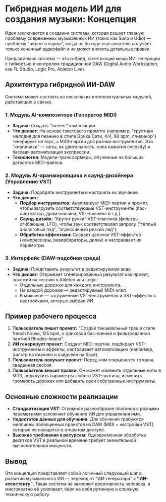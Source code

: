 # Гибридная модель ИИ для создания музыки: Концепция

Идея заключается в создании системы, которая решает главную проблему современных музыкальных ИИ (таких как Suno и Udio) — проблему "чёрного ящика", когда на выходе пользователь получает только конечный аудиофайл и не может вносить детальные правки.

Предлагаемая система — это гибрид, сочетающий мощь ИИ-генерации с гибкостью и контролем традиционной DAW (Digital Audio Workstation, как FL Studio, Logic Pro, Ableton Live).

## Архитектура гибридной ИИ-DAW

Система может состоять из нескольких интеллектуальных модулей, работающих в связке.

### 1. Модуль AI-композитора (Генератор MIDI)

*   **Задача:** Создать "скелет" композиции.
*   **Что делает:** На основе текстового промпта (например, "грустная мелодия для пианино в стиле Эрика Сати, 4/4, 90 bpm, ля-минор") генерирует не звук, а MIDI-партии для разных инструментов. Это "кирпичики" — ноты, их длительность, сила нажатия (velocity) и базовая автоматизация экспрессии.
*   **Технология:** Модели-трансформеры, обученные на больших датасетах MIDI-файлов.

### 2. Модуль AI-аранжировщика и саунд-дизайнера (Управление VST)

*   **Задача:** Подобрать инструменты и настроить их звучание.
*   **Что делает:**
    *   **Подбор инструментов:** Анализирует MIDI-партии и промпт, чтобы загрузить соответствующие VST-инструменты (бас-синтезатор, драм-машина, VST-пианино и т.д.).
    *   **Саунд-дизайн:** "Крутит ручки" VST-плагинов (фильтры, огибающие, LFO), чтобы звук соответствовал запросу ("тёплый аналоговый пэд", "агрессивный резкий лид").
    *   **Обработка эффектами:** Создает цепочки VST-эффектов (компрессоры, ревербераторы, дилэи) и настраивает их параметры.

### 3. Интерфейс (DAW-подобная среда)

*   **Задача:** Представить результат в редактируемом виде.
*   **Что делает:** Открывает сгенерированный результат как проект, похожий на сессию в Ableton или Logic:
    *   Отдельные дорожки для каждого инструмента.
    *   На каждой дорожке — редактируемый MIDI-клип.
    *   В микшере — загруженные VST-инструменты и VST-эффекты с настройками, которые выбрал ИИ.

## Пример рабочего процесса

1.  **Пользователь пишет промпт:** "Создай танцевальный трек в стиле french house, 125 bpm, с фанковой бас-линией и фильтрованной партией Rhodes-пиано".
2.  **ИИ генерирует проект:** Создает MIDI-партии, подбирает VST-инструменты и эффекты, настраивает автоматизацию (например, фильтр на пианино и сайдчейн на басе).
3.  **Пользователь получает проект:** Перед ним открывается готовая, сведенная сессия.
4.  **Пользователь вносит правки:** Он может изменить отдельные ноты в MIDI, подкрутить параметры любого VST-плагина, изменить громкость дорожек или добавить свои собственные инструменты.

## Основные сложности реализации

*   **Стандартизация VST:** Огромное разнообразие плагинов с разными параметрами усложняет обучение ИИ для управления ими.
*   **Недостаток данных для обучения:** Для обучения требуются миллионы полноценных проектов из DAW (MIDI + настройки VST), которые не находятся в открытом доступе.
*   **Высокие требования к ресурсам:** Одновременная обработка десятков VST в реальном времени требует значительной вычислительной мощности.

## Вывод

Эта концепция представляет собой логичный следующий шаг в развитии музыкального ИИ — переход от "ИИ-генератора" к **"ИИ-ассистенту"**. Такая система не заменяет креативность человека, а многократно её усиливает, беря на себя рутинную и сложную техническую работу.
